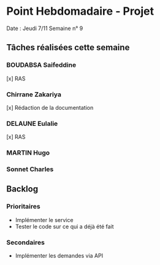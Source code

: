 # Point Hebdomadaire - Projet

Date : Jeudi 7/11
Semaine n° 9

## Tâches réalisées cette semaine


### BOUDABSA Saifeddine
[x] RAS
### Chirrane Zakariya
[x] Rédaction de la documentation
### DELAUNE Eulalie
[x] RAS
### MARTIN Hugo

### Sonnet Charles

## Backlog

### Prioritaires


- Implémenter le service
- Tester le code sur ce qui a déjà été fait


### Secondaires

- Implémenter les demandes via API
